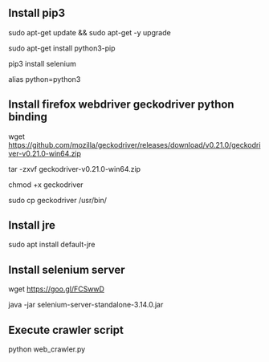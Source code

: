 ## Install pip3

sudo apt-get update && sudo apt-get -y upgrade

sudo apt-get install python3-pip

pip3 install selenium

alias python=python3

## Install firefox webdriver geckodriver python binding

wget https://github.com/mozilla/geckodriver/releases/download/v0.21.0/geckodriver-v0.21.0-win64.zip

tar -zxvf geckodriver-v0.21.0-win64.zip 

chmod +x geckodriver

sudo cp geckodriver /usr/bin/

## Install jre

sudo apt install default-jre

## Install selenium server

wget https://goo.gl/FCSwwD

java -jar selenium-server-standalone-3.14.0.jar

## Execute crawler script

python web_crawler.py
